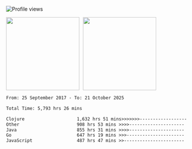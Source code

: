 ![Profile views](https://komarev.com/ghpvc/?username=liuchong)

<!-- ![GitHub stats](https://github-readme-stats.vercel.app/api?username=liuchong&show_icons=true) -->

<div style="display: flex; gap: 10px; align-items: center;">
  <img style="height: 200px;" src="https://github-readme-stats.vercel.app/api?username=liuchong&show_icons=true" />
  <img style="height: 200px;" src="https://github-readme-stats.vercel.app/api/top-langs/?username=liuchong&size_weight=0.5&count_weight=0.5&langs_count=6&hide=css,lua,html&layout=compact" />
</div>

<!-- <img src="https://cr-skills-chart-widget.azurewebsites.net/api/api?username=liuchong&skills=Java,JavaScript,Python,Go,Rust,Zig&show-other-skills=true"/> -->

<!--START_SECTION:waka-->

```txt
From: 25 September 2017 - To: 21 October 2025

Total Time: 5,793 hrs 26 mins

Clojure                    1,632 hrs 51 mins>>>>>>>------------------   28.18 %
Other                      908 hrs 53 mins >>>>---------------------   15.69 %
Java                       855 hrs 31 mins >>>>---------------------   14.77 %
Go                         647 hrs 19 mins >>>----------------------   11.17 %
JavaScript                 487 hrs 47 mins >>-----------------------   08.42 %
```

<!--END_SECTION:waka-->
